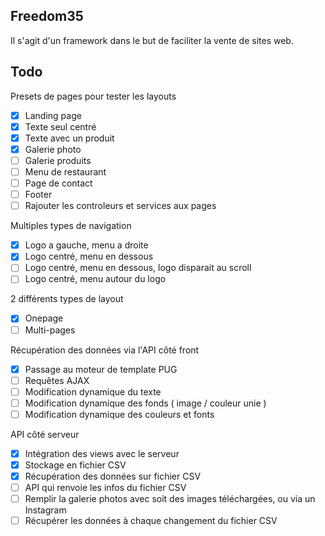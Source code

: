 ## Freedom35

Il s'agit d'un framework dans le but de faciliter la vente de sites web.

## Todo

Presets de pages pour tester les layouts
- [x] Landing page
- [x] Texte seul centré
- [x] Texte avec un produit
- [x] Galerie photo
- [ ] Galerie produits
- [ ] Menu de restaurant
- [ ] Page de contact
- [ ] Footer
- [ ] Rajouter les controleurs et services aux pages

Multiples types de navigation
- [x] Logo a gauche, menu a droite
- [x] Logo centré, menu en dessous
- [ ] Logo centré, menu en dessous, logo disparait au scroll
- [ ] Logo centré, menu autour du logo

2 différents types de layout
- [x] Onepage
- [ ] Multi-pages

Récupération des données via l'API côté front
- [x] Passage au moteur de template PUG
- [ ] Requêtes AJAX
- [ ] Modification dynamique du texte
- [ ] Modification dynamique des fonds ( image / couleur unie )
- [ ] Modification dynamique des couleurs et fonts

API côté serveur
- [x] Intégration des views avec le serveur
- [x] Stockage en fichier CSV
- [x] Récupération des données sur fichier CSV
- [ ] API qui renvoie les infos du fichier CSV
- [ ] Remplir la galerie photos avec soit des images téléchargées, ou via un Instagram
- [ ] Récupérer les données à chaque changement du fichier CSV

